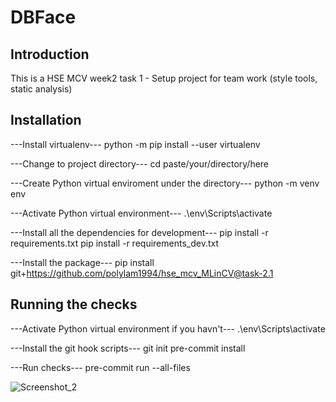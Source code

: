# DBFace

## Introduction

This is a HSE MCV week2 task 1 - Setup project for team work (style tools, static analysis)

## Installation

---Install virtualenv---
python -m pip install --user virtualenv

---Change to project directory---
cd paste/your/directory/here

---Create Python virtual enviroment under the directory---
python -m venv env

---Activate Python virtual environment---
.\env\Scripts\activate

---Install all the dependencies for development---
pip install -r requirements.txt
pip install -r requirements_dev.txt

---Install the package---
pip install git+https://github.com/polylam1994/hse_mcv_MLinCV@task-2.1


## Running the checks
---Activate Python virtual environment if you havn't---
.\env\Scripts\activate

---Install the git hook scripts---
git init
pre-commit install

---Run checks---
pre-commit run --all-files

![Screenshot_2](https://user-images.githubusercontent.com/59043071/171103906-8c6aa086-4522-4f34-b1c4-f98b802577b7.jpg)
